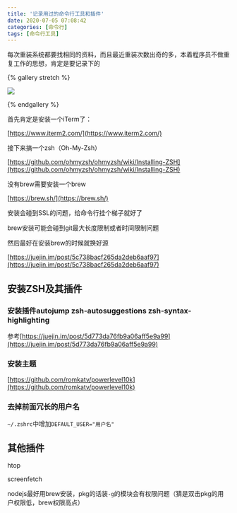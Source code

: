 ```yaml
---
title: '记录用过的命令行工具和插件'
date: 2020-07-05 07:08:42
categories: [命令行]
tags: [命令行工具]
---
```


每次重装系统都要找相同的资料，而且最近重装次数出奇的多，本着程序员不做重复工作的思想，肯定是要记录下的

{% gallery stretch %}

  <img src="/images/record_terminal_plugins/banner.png" style="max-height: 300px"/>

{% endgallery %}

<!-- more -->

首先肯定是安装一个iTerm了：

[https://www.iterm2.com/](https://www.iterm2.com/)

接下来搞一个zsh（Oh-My-Zsh）

[https://github.com/ohmyzsh/ohmyzsh/wiki/Installing-ZSH](https://github.com/ohmyzsh/ohmyzsh/wiki/Installing-ZSH)

没有brew需要安装一个brew

[https://brew.sh/](https://brew.sh/)

安装会碰到SSL的问题，给命令行挂个梯子就好了

brew安装可能会碰到git最大长度限制或者时间限制问题

然后最好在安装brew的时候就换好源

[https://juejin.im/post/5c738bacf265da2deb6aaf97](https://juejin.im/post/5c738bacf265da2deb6aaf97)

## 安装ZSH及其插件

### 安装插件autojump  zsh-autosuggestions  zsh-syntax-highlighting

参考[https://juejin.im/post/5d773da76fb9a06aff5e9a99](https://juejin.im/post/5d773da76fb9a06aff5e9a99)



### 安装主题

[https://github.com/romkatv/powerlevel10k](https://github.com/romkatv/powerlevel10k)



### 去掉前面冗长的用户名

`~/.zshrc`中增加`DEFAULT_USER="用户名"`



## 其他插件

htop

screenfetch

nodejs最好用brew安装，pkg的话装`-g`的模块会有权限问题（猜是双击pkg的用户权限低，brew权限高点）

